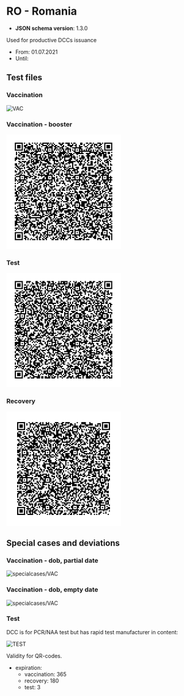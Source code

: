 # RO - Romania

* **JSON schema version**: 1.3.0

Used for productive DCCs issuance
* From: 01.07.2021
* Until:

## Test files

### Vaccination

![VAC](VAC.png)

### Vaccination - booster

![VAC_BOOSTER](VAC_BOOSTER.png)

### Test

![TEST](TEST.png)

### Recovery

![REC](REC.png)


## Special cases and deviations

### Vaccination - dob, partial date

![specialcases/VAC](specialcases/VAC-11.png)

### Vaccination - dob, empty date

![specialcases/VAC](specialcases/VAC-12.png)


### Test

DCC is for PCR/NAA test but has rapid test manufacturer in content:

![TEST](specialcases/TEST.png)



Validity for QR-codes.
 - expiration:
    - vaccination: 365
    - recovery: 180
    - test: 3